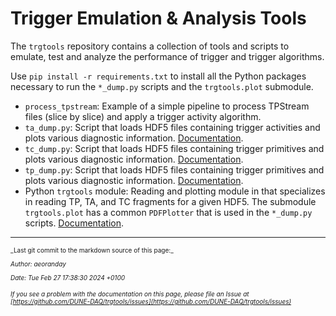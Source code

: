 # Trigger Emulation & Analysis Tools

The `trgtools` repository contains a collection of tools and scripts to emulate, test and analyze the performance of trigger and trigger algorithms.

Use `pip install -r requirements.txt` to install all the Python packages necessary to run the `*_dump.py` scripts and the `trgtools.plot` submodule.

- `process_tpstream`: Example of a simple pipeline to process TPStream files (slice by slice) and apply a trigger activity algorithm.
- `ta_dump.py`: Script that loads HDF5 files containing trigger activities and plots various diagnostic information. [Documentation](ta-dump.md).
- `tc_dump.py`: Script that loads HDF5 files containing trigger primitives and plots various diagnostic information. [Documentation](tc-dump.md).
- `tp_dump.py`: Script that loads HDF5 files containing trigger primitives and plots various diagnostic information. [Documentation](tp-dump.md).
- Python `trgtools` module: Reading and plotting module in that specializes in reading TP, TA, and TC fragments for a given HDF5. The submodule `trgtools.plot` has a common `PDFPlotter` that is used in the `*_dump.py` scripts. [Documentation](py-trgtools.md).


-----

<font size="1">
_Last git commit to the markdown source of this page:_


_Author: aeoranday_

_Date: Tue Feb 27 17:38:30 2024 +0100_

_If you see a problem with the documentation on this page, please file an Issue at [https://github.com/DUNE-DAQ/trgtools/issues](https://github.com/DUNE-DAQ/trgtools/issues)_
</font>
